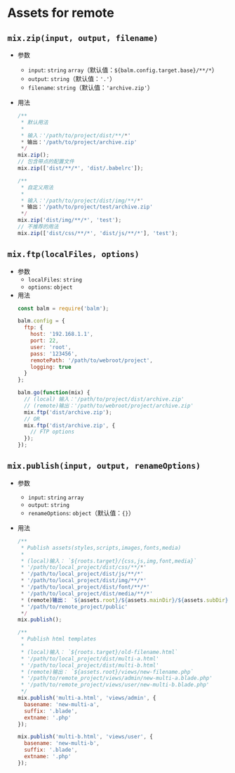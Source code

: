 # Assets for remote

## `mix.zip(input, output, filename)`

- 参数
  - `input`: `string` `array`（默认值：`${balm.config.target.base}/**/*`）
  - `output`: `string`（默认值：`'.'`）
  - `filename`: `string`（默认值：`'archive.zip'`）
- 用法
  ```js
  /**
   * 默认用法
   *
   * 输入：'/path/to/project/dist/**/*'
   * 输出：'/path/to/project/archive.zip'
   */
  mix.zip();
  // 包含带点的配置文件
  mix.zip(['dist/**/*', 'dist/.babelrc']);
  ```

  ```js
  /**
   * 自定义用法
   *
   * 输入：'/path/to/project/dist/img/**/*'
   * 输出：'/path/to/project/test/archive.zip'
   */
  mix.zip('dist/img/**/*', 'test');
  // 不推荐的用法
  mix.zip(['dist/css/**/*', 'dist/js/**/*'], 'test');
  ```

## `mix.ftp(localFiles, options)`

- 参数
  - `localFiles`: `string`
  - `options`: `object`
- 用法
  ```js
  const balm = require('balm');

  balm.config = {
    ftp: {
      host: '192.168.1.1',
      port: 22,
      user: 'root',
      pass: '123456',
      remotePath: '/path/to/webroot/project',
      logging: true
    }
  };

  balm.go(function(mix) {
    // (local) 输入：'/path/to/project/dist/archive.zip'
    // (remote)输出：'/path/to/webroot/project/archive.zip'
    mix.ftp('dist/archive.zip');
    // OR
    mix.ftp('dist/archive.zip', {
      // FTP options
    });
  });
  ```

## `mix.publish(input, output, renameOptions)`

- 参数
  - `input`: `string` `array`
  - `output`: `string`
  - `renameOptions`: `object`（默认值：`{}`）
- 用法
  ```js
  /**
   * Publish assets(styles,scripts,images,fonts,media)
   *
   * (local)输入： `${roots.target}/{css,js,img,font,media}`
   * '/path/to/local_project/dist/css/**/*'
   * '/path/to/local_project/dist/js/**/*'
   * '/path/to/local_project/dist/img/**/*'
   * '/path/to/local_project/dist/font/**/*'
   * '/path/to/local_project/dist/media/**/*'
   * (remote)输出： `${assets.root}/${assets.mainDir}/${assets.subDir}`
   * '/path/to/remote_project/public'
   */
  mix.publish();
  ```

  ```js
  /**
   * Publish html templates
   *
   * (local)输入： `${roots.target}/old-filename.html`
   * '/path/to/local_project/dist/multi-a.html'
   * '/path/to/local_project/dist/multi-b.html'
   * (remote)输出： `${assets.root}/views/new-filename.php`
   * '/path/to/remote_project/views/admin/new-multi-a.blade.php'
   * '/path/to/remote_project/views/user/new-multi-b.blade.php'
   */
  mix.publish('multi-a.html', 'views/admin', {
    basename: 'new-multi-a',
    suffix: '.blade',
    extname: '.php'
  });

  mix.publish('multi-b.html', 'views/user', {
    basename: 'new-multi-b',
    suffix: '.blade',
    extname: '.php'
  });
  ```
